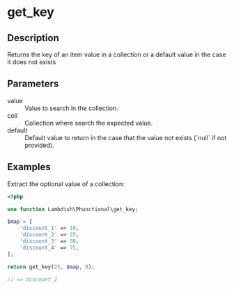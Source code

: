 # get_key

## Description
Returns the key of an item value in a collection or a default value in the case it does not exists

## Parameters

<dl>
  <dt>value</dt>
  <dd>Value to search in the collection.</dd>

  <dt>coll</dt>
  <dd>Collection where search the expected value.</dd>

  <dt>default</dt>
  <dd>Default value to return in the case that the value not exists (`null` if not provided).</dd>
</dl>

## Examples

Extract the optional value of a collection:
```php
<?php

use function Lambdish\Phunctional\get_key;

$map = [
    'discount_1' => 10, 
    'discount_2' => 25,
    'discount_3' => 50,
    'discount_4' => 75,
];

return get_key(25, $map, 0); 
            
// => discount_2
```
